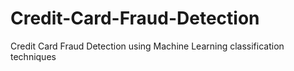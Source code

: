 # Credit-Card-Fraud-Detection
Credit Card Fraud Detection using Machine Learning classification techniques
